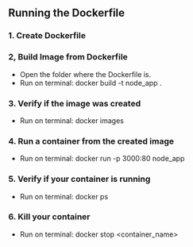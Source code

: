 ## Running the Dockerfile

### 1. Create Dockerfile

### 2, Build Image from Dockerfile
- Open the folder where the Dockerfile is.
- Run on terminal: docker build -t node_app .

### 3. Verify if the image was created
- Run on terminal: docker images

### 4. Run a container from the created image
- Run on terminal: docker run -p 3000:80 node_app

### 5. Verify if your container is running
- Run on terminal: docker ps

### 6. Kill your container
- Run on terminal: docker stop <container_name>


